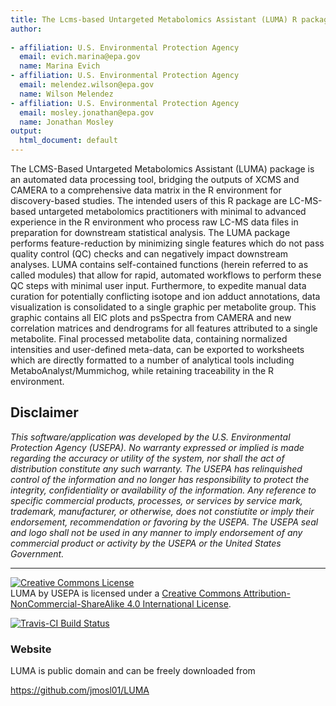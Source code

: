 ```yaml
---
title: The Lcms-based Untargeted Metabolomics Assistant (LUMA) R package.
author: 
  
- affiliation: U.S. Environmental Protection Agency
  email: evich.marina@epa.gov
  name: Marina Evich
- affiliation: U.S. Environmental Protection Agency
  email: melendez.wilson@epa.gov
  name: Wilson Melendez
- affiliation: U.S. Environmental Protection Agency
  email: mosley.jonathan@epa.gov
  name: Jonathan Mosley
output: 
  html_document: default
---
```


  The LCMS-Based Untargeted Metabolomics Assistant (LUMA) package is an automated data processing tool, bridging the outputs of XCMS and CAMERA to a comprehensive data matrix in the R environment for discovery-based studies. The intended users of this R package are LC-MS-based untargeted metabolomics practitioners with minimal to advanced experience in the R environment who process raw LC-MS data files in preparation for downstream statistical analysis. The LUMA package performs feature-reduction by minimizing single features which do not pass quality control (QC) checks and can negatively impact downstream analyses. LUMA contains self-contained functions (herein referred to as called modules) that allow for rapid, automated workflows to perform these QC steps with minimal user input. Furthermore, to expedite manual data curation for potentially conflicting isotope and ion adduct annotations, data visualization is consolidated to a single graphic per metabolite group. This graphic contains all EIC plots and psSpectra from CAMERA and new correlation matrices and dendrograms for all features attributed to a single metabolite. Final processed metabolite data, containing normalized intensities and user-defined meta-data, can be exported to worksheets which are directly formatted to a number of analytical tools including MetaboAnalyst/Mummichog, while retaining traceability in the R environment.  


## Disclaimer

*This software/application was developed by the U.S. Environmental Protection Agency (USEPA).  No warranty expressed or implied is made regarding the accuracy or utility of the system, nor shall the act of distribution constitute any such warranty.  The USEPA has relinquished control of the information and no longer has responsibility to protect the integrity, confidentiality or availability of the information.  Any reference to specific commercial products, processes, or services by service mark, trademark, manufacturer, or otherwise, does not constiutite or imply their endorsement, recommendation or favoring by the USEPA.  The USEPA seal and logo shall not be used in any manner to imply endorsement of any commercial product or activity by the USEPA or the United States Government.*


____


<a rel="license" href="http://creativecommons.org/licenses/by-nc-sa/4.0/"><img alt="Creative Commons License" style="border-width:0" src="https://i.creativecommons.org/l/by-nc-sa/4.0/88x31.png" /></a><br /><span xmlns:dct="http://purl.org/dc/terms/" property="dct:title">LUMA</span> by <span xmlns:cc="http://creativecommons.org/ns#" property="cc:attributionName">USEPA</span> is licensed under a <a rel="license" href="http://creativecommons.org/licenses/by-nc-sa/4.0/">Creative Commons Attribution-NonCommercial-ShareAlike 4.0 International License</a>.



[![Travis-CI Build Status](https://travis-ci.com/jmosl01/LUMA.svg?branch=master)](https://travis-ci.com/jmosl01/LUMA)

### Website

LUMA is public domain and can be freely downloaded from

https://github.com/jmosl01/LUMA

